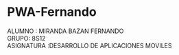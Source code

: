 # PWA-Fernando
ALUMNO : MIRANDA BAZAN FERNANDO  
GRUPO: 8S12  
ASIGNATURA :DESARROLLO DE APLICACIONES MOVILES
